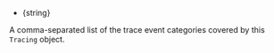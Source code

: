 <!-- YAML
added: v10.0.0
-->

* {string}

A comma-separated list of the trace event categories covered by this
`Tracing` object.

